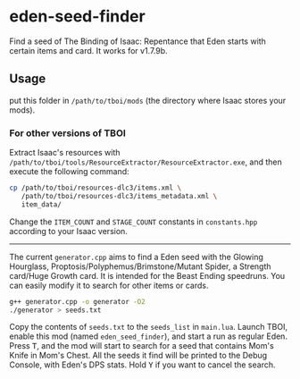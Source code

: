 # eden-seed-finder

Find a seed of The Binding of Isaac: Repentance that Eden starts with certain items and card. It works for v1.7.9b.

## Usage

put this folder in `/path/to/tboi/mods` (the directory where Isaac stores your mods).

### For other versions of TBOI

Extract Isaac's resources with `/path/to/tboi/tools/ResourceExtractor/ResourceExtractor.exe`, and then execute the following command:

```bash
cp /path/to/tboi/resources-dlc3/items.xml \
   /path/to/tboi/resources-dlc3/items_metadata.xml \
   item_data/
```

Change the `ITEM_COUNT` and `STAGE_COUNT` constants in `constants.hpp` according to your Isaac version.

---

The current `generator.cpp` aims to find a Eden seed with the Glowing Hourglass, Proptosis/Polyphemus/Brimstone/Mutant Spider, a Strength card/Huge Growth card. It is intended for the Beast Ending speedruns. You can easily modify it to search for other items or cards.

```bash
g++ generator.cpp -o generator -O2
./generator > seeds.txt
```

Copy the contents of `seeds.txt` to the `seeds_list` in `main.lua`. Launch TBOI, enable this mod (named `eden_seed_finder`), and start a run as regular Eden. Press <kbd>T</kbd>, and the mod will start to search for a seed that contains Mom's Knife in Mom's Chest. All the seeds it find will be printed to the Debug Console, with Eden's DPS stats. Hold <kbd>Y</kbd> if you want to cancel the search.
